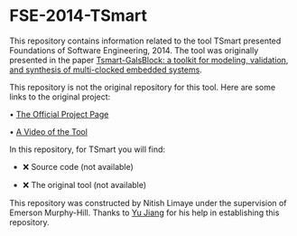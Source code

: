 # FSE-2014-TSmart
This repository contains information related to the tool TSmart presented Foundations of Software Engineering, 2014. The tool was originally presented in the paper [Tsmart-GalsBlock: a toolkit for modeling, validation, and synthesis of multi-clocked embedded systems](http://dl.acm.org.prox.lib.ncsu.edu/citation.cfm?id=2635868.2661664).

This repository is not the original repository for this tool. Here are some links to the original project:

• [The Official Project Page](http://sts.thss.tsinghua.edu.cn/Tsmart-Edola/)

•	[A Video of the Tool](https://www.dropbox.com/sh/b5u0thlknixs1ye/AAAaHPOS0MehA8c-tZ5hYinga?preview=Introductive_vedio_of_Tsmart_Galsblock.wmv)

In this repository, for TSmart you will find:

* :x: Source code (not available)

* :x: The original tool (not available)

This repository was constructed by Nitish Limaye under the supervision of Emerson Murphy-Hill. 
Thanks to [Yu Jiang](https://sites.google.com/site/jiangyu198964/) for his help in establishing this repository.

